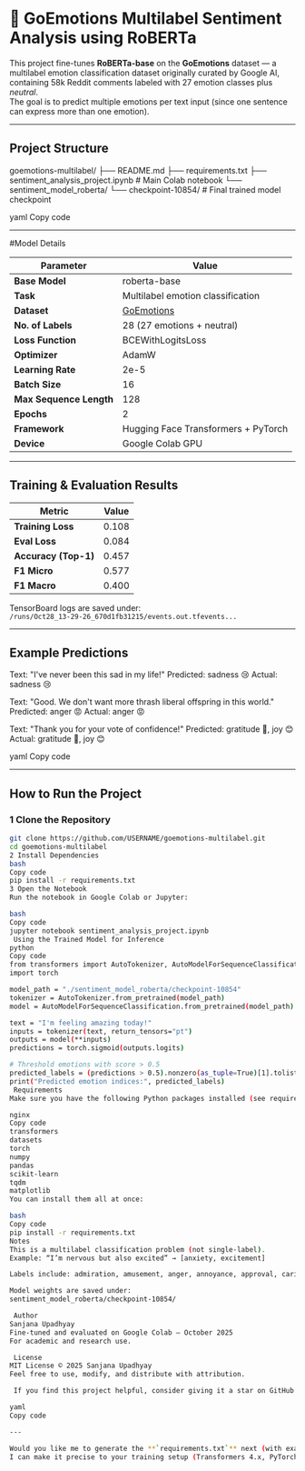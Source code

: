 # 🎯 GoEmotions Multilabel Sentiment Analysis using RoBERTa

This project fine-tunes **RoBERTa-base** on the **GoEmotions** dataset — a multilabel emotion classification dataset originally curated by Google AI, containing 58k Reddit comments labeled with 27 emotion classes plus *neutral*.  
The goal is to predict multiple emotions per text input (since one sentence can express more than one emotion).

---

## Project Structure

goemotions-multilabel/
├── README.md
├── requirements.txt
├── sentiment_analysis_project.ipynb # Main Colab notebook
└── sentiment_model_roberta/
└── checkpoint-10854/ # Final trained model checkpoint

yaml
Copy code

---

#Model Details

| Parameter | Value |
|------------|--------|
| **Base Model** | roberta-base |
| **Task** | Multilabel emotion classification |
| **Dataset** | [GoEmotions](https://huggingface.co/datasets/go_emotions) |
| **No. of Labels** | 28 (27 emotions + neutral) |
| **Loss Function** | BCEWithLogitsLoss |
| **Optimizer** | AdamW |
| **Learning Rate** | 2e-5 |
| **Batch Size** | 16 |
| **Max Sequence Length** | 128 |
| **Epochs** | 2 |
| **Framework** | Hugging Face Transformers + PyTorch |
| **Device** | Google Colab GPU |

---

##  Training & Evaluation Results

| Metric | Value |
|--------|--------|
| **Training Loss** | 0.108 |
| **Eval Loss** | 0.084 |
| **Accuracy (Top-1)** | 0.457 |
| **F1 Micro** | 0.577 |
| **F1 Macro** | 0.400 |

 TensorBoard logs are saved under:  
`/runs/Oct28_13-29-26_670d1fb31215/events.out.tfevents...`

---

##  Example Predictions

Text: "I've never been this sad in my life!"
Predicted: sadness 😢
Actual: sadness 😢

Text: "Good. We don't want more thrash liberal offspring in this world."
Predicted: anger 😡
Actual: anger 😡

Text: "Thank you for your vote of confidence!"
Predicted: gratitude 🙏, joy 😊
Actual: gratitude 🙏, joy 😊

yaml
Copy code

---

## How to Run the Project

### 1️ Clone the Repository
```bash
git clone https://github.com/USERNAME/goemotions-multilabel.git
cd goemotions-multilabel
2️ Install Dependencies
bash
Copy code
pip install -r requirements.txt
3️ Open the Notebook
Run the notebook in Google Colab or Jupyter:

bash
Copy code
jupyter notebook sentiment_analysis_project.ipynb
 Using the Trained Model for Inference
python
Copy code
from transformers import AutoTokenizer, AutoModelForSequenceClassification
import torch

model_path = "./sentiment_model_roberta/checkpoint-10854"
tokenizer = AutoTokenizer.from_pretrained(model_path)
model = AutoModelForSequenceClassification.from_pretrained(model_path)

text = "I'm feeling amazing today!"
inputs = tokenizer(text, return_tensors="pt")
outputs = model(**inputs)
predictions = torch.sigmoid(outputs.logits)

# Threshold emotions with score > 0.5
predicted_labels = (predictions > 0.5).nonzero(as_tuple=True)[1].tolist()
print("Predicted emotion indices:", predicted_labels)
 Requirements
Make sure you have the following Python packages installed (see requirements.txt for exact versions):

nginx
Copy code
transformers
datasets
torch
numpy
pandas
scikit-learn
tqdm
matplotlib
You can install them all at once:

bash
Copy code
pip install -r requirements.txt
Notes
This is a multilabel classification problem (not single-label).
Example: “I’m nervous but also excited” → [anxiety, excitement]

Labels include: admiration, amusement, anger, annoyance, approval, caring, confusion, curiosity, desire, disappointment, disgust, embarrassment, excitement, fear, gratitude, grief, joy, love, nervousness, optimism, pride, realization, relief, remorse, sadness, surprise, neutral.

Model weights are saved under:
sentiment_model_roberta/checkpoint-10854/

 Author
Sanjana Upadhyay
Fine-tuned and evaluated on Google Colab — October 2025
For academic and research use.

 License
MIT License © 2025 Sanjana Upadhyay
Feel free to use, modify, and distribute with attribution.

 If you find this project helpful, consider giving it a star on GitHub!

yaml
Copy code

---

Would you like me to generate the **`requirements.txt`** next (with exact versions used in Colab so anyone cloning can run it smoothly)?  
I can make it precise to your training setup (Transformers 4.x, PyTorch 2.x, etc.).
